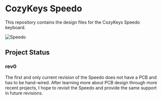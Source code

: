 # CozyKeys Speedo

This repository contains the design files for the CozyKeys Speedo keyboard.

![Speedo](http://assets.cozykeys.xyz/images/keyboards/speedo/speedo-angle_800x800.jpg)

## Project Status

### rev0

The first and only current revision of the Speedo does not have a PCB and has
to be hand-wired. After learning more about PCB design through more recent
projects, I hope to revisit the Speedo and provide the same support in future
revisions.
